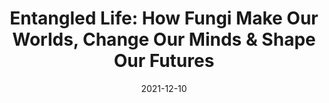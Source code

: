 ---
title: "Entangled Life: How Fungi Make Our Worlds, Change Our Minds & Shape Our Futures"
date: 2021-12-10
tags: ['Fiction']
categories: ['Books']
has_text: False
---